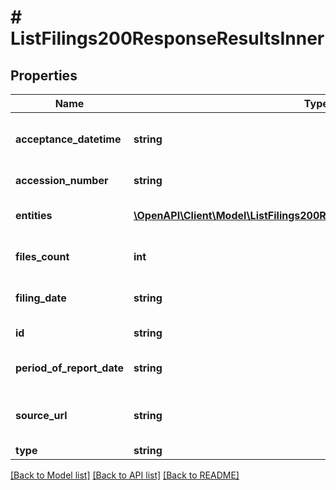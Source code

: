 # # ListFilings200ResponseResultsInner

## Properties

Name | Type | Description | Notes
------------ | ------------- | ------------- | -------------
**acceptance_datetime** | **string** | The datetime when the filing was accepted by EDGAR in EST (format: YYYYMMDDHHMMSS) |
**accession_number** | **string** | Filing Accession Number |
**entities** | [**\OpenAPI\Client\Model\ListFilings200ResponseResultsInnerEntitiesInner[]**](ListFilings200ResponseResultsInnerEntitiesInner.md) | Entities related to the filing (e.g. the document filers). |
**files_count** | **int** | The number of files associated with the filing. |
**filing_date** | **string** | The date when the filing was filed in YYYYMMDD format. |
**id** | **string** | Unique identifier for the filing. |
**period_of_report_date** | **string** | The period of report for the filing in YYYYMMDD format. |
**source_url** | **string** | The source URL is a link back to the upstream source for this filing document. |
**type** | **string** | Filing Type |

[[Back to Model list]](../../README.md#models) [[Back to API list]](../../README.md#endpoints) [[Back to README]](../../README.md)
